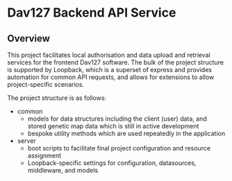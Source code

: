 # Dav127 Backend API Service

## Overview
This project facilitates local authorisation and data upload and retrieval services for the frontend Dav127 software. The bulk of the project structure is supported by Loopback, which is a superset of express and provides automation for common API requests, and allows for extensions to allow project-specific scenarios.

The project structure is as follows:
* common
  * models for data structures including the client (user) data, and stored genetic map data which is still in active development
  * bespoke utility methods which are used repeatedly in the application
* server
  * boot scripts to facilitate final project configuration and resource assignment
  * Loopback-specific settings for configuration, datasources, middleware, and models
